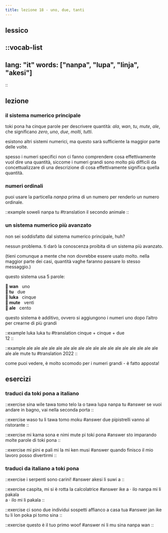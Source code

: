 ```yaml
---
title: lezione 18 - uno, due, tanti 
---
```

## lessico
::vocab-list
---
lang: "it"
words: ["nanpa", "lupa", "linja", "akesi"]
---
::

## lezione
### il sistema numerico principale
toki pona ha cinque parole per descrivere quantità: *ala*, *wan*, *tu*, *mute*, *ale*, che significano *zero*, *uno*, *due*, *molti*, *tutti*.

esistono altri sistemi numerici, ma questo sarà sufficiente la maggior parte delle volte.

spesso i numeri specifici non ci fanno comprendere cosa effettivamente vuol dire una quantità, siccome i numeri grandi sono molto più difficili da concettualizzare di una descrizione di cosa effettivamente significa quella quantità.

### numeri ordinali
puoi usare la particella *nanpa* prima di un numero per renderlo un numero ordinale. 

::example
soweli nanpa tu
#translation
il secondo animale
::

### un sistema numerico più avanzato
non sei soddisfatto dal sistema numerico principale, huh?

nessun problema. ti darò la conoscenza proibita di un sistema più avanzato.

(tieni comunque a mente che non dovrebbe essere usato molto. nella maggior parte dei casi, quantità vaghe faranno passare lo stesso messaggio.)

questo sistema usa 5 parole:

**󱥳 wan**&nbsp;&nbsp;&nbsp;uno \
**󱥮 tu**&nbsp;&nbsp;&nbsp;due \
**󱤭 luka**&nbsp;&nbsp;&nbsp;cinque \
**󱤼 mute**&nbsp;&nbsp;&nbsp;venti \
**󱤄 ale**&nbsp;&nbsp;&nbsp;cento

questo sistema è additivo, ovvero si aggiungono i numeri uno dopo l’altro per crearne di più grandi 

::example
luka luka tu
#translation
cinque + cinque + due \
12
::

::example
ale ale ale ale ale ale ale ale ale ale ale ale ale ale ale ale ale ale ale ale mute tu
#translation
2022
::

come puoi vedere, è molto scomodo per i numeri grandi - è fatto apposta!

## esercizi
### traduci da toki pona a italiano
::exercise
sina wile tawa tomo telo la o tawa lupa nanpa tu
#answer
se vuoi andare in bagno, vai nella seconda porta
::

::exercise
waso tu li tawa tomo moku
#answer
due pipistrelli vanno al ristorante
::

::exercise
mi kama sona e nimi mute pi toki pona
#answer
sto imparando molte parole di toki pona
::

::exercise
mi pini e pali mi la mi ken musi
#answer
quando finisco il mio lavoro posso divertirmi
::

### traduci da italiano a toki pona
::exercise
i serpenti sono carini!
#answer
akesi li suwi a
::

::exercise
caspita, mi si è rotta la calcolatrice
#answer
ike a · ilo nanpa mi li pakala \
a · ilo mi li pakala
::

::exercise
ci sono due individui sospetti affianco a casa tua
#answer
jan ike tu li lon poka pi tomo sina
::

::exercise
questo è il tuo primo woof
#answer
ni li mu sina nanpa wan
::